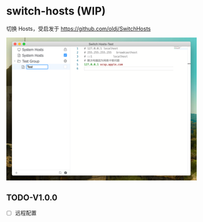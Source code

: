 # switch-hosts (WIP)

切换 Hosts，受启发于 https://github.com/oldj/SwitchHosts

![](./docs/screenshot.png)

## TODO-V1.0.0

- [ ] 远程配置

